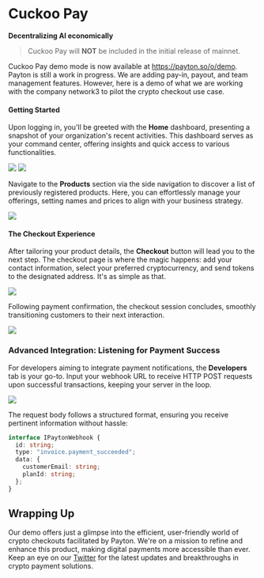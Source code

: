 # Cuckoo Pay

**Decentralizing AI economically**

> Cuckoo Pay will **NOT** be included in the initial release of mainnet.

Cuckoo Pay demo mode is now available at https://payton.so/o/demo. Payton is still a work in progress. We are adding pay-in, payout, and team management features. However, here is a demo of what we are working with the company network3 to pilot the crypto checkout use case.

#### Getting Started

Upon logging in, you'll be greeted with the **Home** dashboard, presenting a snapshot of your organization's recent activities. This dashboard serves as your command center, offering insights and quick access to various functionalities.

<img src="https://tp-misc.b-cdn.net/blockeden/payton-demo-1.png" className="border" />

<img src="https://tp-misc.b-cdn.net/blockeden/payton-demo-2-2.png" className="border" />

Navigate to the **Products** section via the side navigation to discover a list of previously registered products. Here, you can effortlessly manage your offerings, setting names and prices to align with your business strategy.

<img src="https://tp-misc.b-cdn.net/blockeden/payton-demo-3.png" className="border" />

#### The Checkout Experience

After tailoring your product details, the **Checkout** button will lead you to the next step. The checkout page is where the magic happens: add your contact information, select your preferred cryptocurrency, and send tokens to the designated address. It's as simple as that.

<img src="https://tp-misc.b-cdn.net/blockeden/payton-demo-4.png" className="border" />

Following payment confirmation, the checkout session concludes, smoothly transitioning customers to their next interaction.

<img src="https://tp-misc.b-cdn.net/blockeden/payton-demo-5.png" className="border" />

### Advanced Integration: Listening for Payment Success

For developers aiming to integrate payment notifications, the **Developers** tab is your go-to. Input your webhook URL to receive HTTP POST requests upon successful transactions, keeping your server in the loop.

<img src="https://tp-misc.b-cdn.net/blockeden/payton-demo-6.png" className="border" />

The request body follows a structured format, ensuring you receive pertinent information without hassle:

```typescript
interface IPaytonWebhook {
  id: string;
  type: "invoice.payment_succeeded";
  data: {
    customerEmail: string;
    planId: string;
  };
}
```

## Wrapping Up

Our demo offers just a glimpse into the efficient, user-friendly world of crypto checkouts facilitated by Payton. We're on a mission to refine and enhance this product, making digital payments more accessible than ever. Keep an eye on our [Twitter](https://twitter.com/payton_soul) for the latest updates and breakthroughs in crypto payment solutions.
